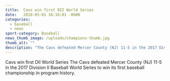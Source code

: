 ```yaml
---
title:  Cavs win first DII World Series
date:   2018-05-01 16:16:01 -0600
categories:
  - baseball
  - news
sport-category: Baseball
news_thumb_image: /uploads/champions-thumb.jpg
thumb_alt: ""
description: "The Cavs defeated Mercer County (NJ) 11-5 in the 2017 Division II Baseball World Series . . ."
---
```


Cavs win first DII World Series
​The Cavs defeated Mercer County (NJ) 11-5 in the 2017 Division II Baseball World Series to win its first baseball championship in program history.
